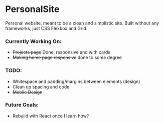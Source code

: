 # PersonalSite

Personal website, meant to be a clean and simplistic site. Built without any frameworks, just CSS Flexbox and Grid.

### Currently Working On:
* ~~Projects page~~ Done, responsive and with cards
* ~~Making home page responsive~~ done to some degree

### TODO:

* Whitespace and padding/margins between elements (design)
* Clean up spacing and code
* ~~Mobile Design~~

### Future Goals:

* Rebuild with React once I learn how?
